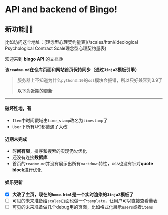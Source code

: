 # API and backend of Bingo!

## 新功能🥳🥳 [](/scales/html/量表标题)
比如访问这个地址：[理念型心理契约量表](/scales/html/Ideological Psychological Contract Scale理念型心理契约量表)

欢迎来到 **bingo API** 的文档😘

**该`readme.md`在仓库页面和网站首页保持同步（通过`Jinja2`模板引擎）**

> 服务器上不知道为什么`python3.10`的`ssl`模块会报错，所以只好兼容到3.9了
> 
>**以下为近期的更新**

---

#### 破坏性地，有

- `Item`中时间戳域由`time_stamp`改名为`timestamp`了
- `User`下所有`API`都遭遇了大改

#### 近期未完成

- **时间有限**，排序和搜索的实现仍欠优化
- 还没有连接**数据库**
- 首页的`readme.md`并没有展示出所有`markdown`特性，css也没有针对**quote block**进行优化

#### 娱乐更新

- [x] **大改了主页，现在的`home.html`是一个实时渲染的`Jinja2`模板了**
- [ ] 可见的未来准备给`scales`页面也做一个`template`，让用户可以直接查看量表
- [ ] 可见的未来准备做几个debug用的页面，比如格式化展示`users`或者`items`
